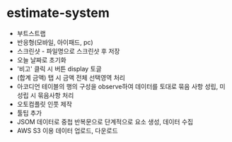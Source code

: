 # estimate-system

- 부트스트랩
- 반응형(모바일, 아이패드, pc)
- 스크린샷 - 
  파일명으로 스크린샷 후 저장
- 오늘 날짜로 초기화
- '비고' 클릭 시 버튼 display 토글
- (합계 금액) 탭 시 금액 전체 선택영역 처리
- 아코디언 테이블의 행의 구성을 observe하여 데이터를 토대로 묶음 사항 성립, 미성립 시 묶음사항 처리
- 오토컴플릿 인풋 제작
- 툴팁 추가
- JSOM 데이터로 중첩 반복문으로 단계적으로 요소 생성, 데이터 수집
- AWS S3 이용 데이터 업로드, 다운로드